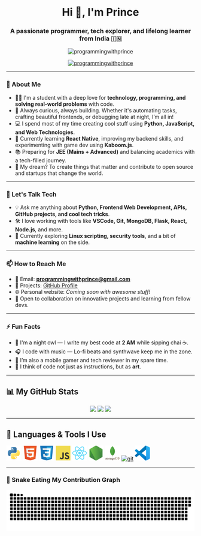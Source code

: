 <h1 align="center">Hi 👋, I'm Prince</h1>
<h3 align="center">A passionate programmer, tech explorer, and lifelong learner from India 🇮🇳</h3>

<p align="center"> 
  <img src="https://komarev.com/ghpvc/?username=programmingwithprince&label=Profile+views&color=0e75b6&style=plastic&abbreviated=true" alt="programmingwithprince" />
</p>

<p align="center"> 
  <a href="https://github.com/ryo-ma/github-profile-trophy">
    <img src="https://github-profile-trophy.vercel.app/?username=programmingwithprince&theme=juicyfresh&no-bg=true&margin-w=5" alt="programmingwithprince" />
  </a> 
</p>

---

### 👋 About Me

- 👨‍🎓 I'm a student with a deep love for **technology, programming, and solving real-world problems** with code.
- 🧠 Always curious, always building. Whether it's automating tasks, crafting beautiful frontends, or debugging late at night, I’m all in!
- 💻 I spend most of my time creating cool stuff using **Python, JavaScript, and Web Technologies**.
- 🌱 Currently learning **React Native**, improving my backend skills, and experimenting with game dev using **Kaboom.js**.
- 📚 Preparing for **JEE (Mains + Advanced)** and balancing academics with a tech-filled journey.
- 🚀 My dream? To create things that matter and contribute to open source and startups that change the world.

---

### 💬 Let's Talk Tech

- 💡 Ask me anything about **Python, Frontend Web Development, APIs, GitHub projects, and cool tech tricks**.
- 🛠️ I love working with tools like **VSCode, Git, MongoDB, Flask, React, Node.js**, and more.
- 🧩 Currently exploring **Linux scripting, security tools**, and a bit of **machine learning** on the side.

---

### 📫 How to Reach Me

- 📨 Email: **programmingwithprince@gmail.com**
- 🧰 Projects: [GitHub Profile](https://github.com/programmingwithprince)
- 🌐 Personal website: *Coming soon with awesome stuff!*
- 🤝 Open to collaboration on innovative projects and learning from fellow devs.

---

### ⚡ Fun Facts

- 🌙 I'm a night owl — I write my best code at **2 AM** while sipping chai ☕.
- 🎧 I code with music — Lo-fi beats and synthwave keep me in the zone.
- 📱 I’m also a mobile gamer and tech reviewer in my spare time.
- 🧠 I think of code not just as instructions, but as **art**.

---

## 📊 My GitHub Stats

<p align="center">
  <img src="https://github-readme-stats.vercel.app/api?username=programmingwithprince&show_icons=true&theme=radical" />
  <img src="https://github-readme-streak-stats.herokuapp.com/?user=programmingwithprince&theme=radical" />
  <img src="https://github-readme-stats.vercel.app/api/top-langs/?username=programmingwithprince&layout=compact&theme=radical" />
</p>

---

## 🧰 Languages & Tools I Use

<p align="left"> 
  <a href="https://www.python.org" target="_blank"><img src="https://raw.githubusercontent.com/devicons/devicon/master/icons/python/python-original.svg" alt="python" width="40" height="40"/></a>
  <a href="https://developer.mozilla.org/en-US/docs/Web/HTML" target="_blank"><img src="https://raw.githubusercontent.com/devicons/devicon/master/icons/html5/html5-original.svg" alt="html5" width="40" height="40"/></a>
  <a href="https://developer.mozilla.org/en-US/docs/Web/CSS" target="_blank"><img src="https://raw.githubusercontent.com/devicons/devicon/master/icons/css3/css3-original.svg" alt="css3" width="40" height="40"/></a>
  <a href="https://developer.mozilla.org/en-US/docs/Web/JavaScript" target="_blank"><img src="https://raw.githubusercontent.com/devicons/devicon/master/icons/javascript/javascript-original.svg" alt="javascript" width="40" height="40"/></a>
  <a href="https://reactjs.org" target="_blank"><img src="https://raw.githubusercontent.com/devicons/devicon/master/icons/react/react-original.svg" alt="react" width="40" height="40"/></a>
  <a href="https://nodejs.org/" target="_blank"><img src="https://raw.githubusercontent.com/devicons/devicon/master/icons/nodejs/nodejs-original.svg" alt="nodejs" width="40" height="40"/></a>
  <a href="https://www.mongodb.com/" target="_blank"><img src="https://raw.githubusercontent.com/devicons/devicon/master/icons/mongodb/mongodb-original-wordmark.svg" alt="mongodb" width="40" height="40"/></a>
  <a href="https://git-scm.com/" target="_blank"><img src="https://www.vectorlogo.zone/logos/git-scm/git-scm-icon.svg" alt="git" width="40" height="40"/></a>
  <a href="https://code.visualstudio.com/" target="_blank"><img src="https://raw.githubusercontent.com/devicons/devicon/master/icons/vscode/vscode-original.svg" alt="vscode" width="40" height="40"/></a>
</p>

---

### 🐍 Snake Eating My Contribution Graph

<p align="center">
  <img width="1000" src="github-snake.svg" alt="snake animation"/>
</p>
